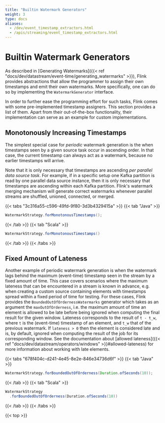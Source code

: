 ```yaml
---
title: "Builtin Watermark Generators"
weight: 3
type: docs
aliases:
  - /dev/event_timestamp_extractors.html
  - /apis/streaming/event_timestamp_extractors.html
---
```

<!--
Licensed to the Apache Software Foundation (ASF) under one
or more contributor license agreements.  See the NOTICE file
distributed with this work for additional information
regarding copyright ownership.  The ASF licenses this file
to you under the Apache License, Version 2.0 (the
"License"); you may not use this file except in compliance
with the License.  You may obtain a copy of the License at

  http://www.apache.org/licenses/LICENSE-2.0

Unless required by applicable law or agreed to in writing,
software distributed under the License is distributed on an
"AS IS" BASIS, WITHOUT WARRANTIES OR CONDITIONS OF ANY
KIND, either express or implied.  See the License for the
specific language governing permissions and limitations
under the License.
-->

# Builtin Watermark Generators

As described in [Generating Watermarks]({{< ref "docs/dev/datastream/event-time/generating_watermarks" >}}), Flink provides abstractions that
allow the programmer to assign their own timestamps and emit their own
watermarks. More specifically, one can do so by implementing the
`WatermarkGenerator` interface.

In order to further ease the programming effort for such tasks, Flink comes
with some pre-implemented timestamp assigners.  This section provides a list of
them. Apart from their out-of-the-box functionality, their implementation can
serve as an example for custom implementations.

## Monotonously Increasing Timestamps

The simplest special case for *periodic* watermark generation is the when
timestamps seen by a given source task occur in ascending order. In that case,
the current timestamp can always act as a watermark, because no earlier
timestamps will arrive.

Note that it is only necessary that timestamps are ascending *per parallel data
source task*. For example, if in a specific setup one Kafka partition is read
by one parallel data source instance, then it is only necessary that timestamps
are ascending within each Kafka partition. Flink's watermark merging mechanism
will generate correct watermarks whenever parallel streams are shuffled,
unioned, connected, or merged.

{{< tabs "3c316a55-c596-49fd-9f80-3d3b4329415a" >}}
{{< tab "Java" >}}
```java
WatermarkStrategy.forMonotonousTimestamps();
```
{{< /tab >}}
{{< tab "Scala" >}}
```scala
WatermarkStrategy.forMonotonousTimestamps()
```
{{< /tab >}}
{{< /tabs >}}

## Fixed Amount of Lateness

Another example of periodic watermark generation is when the watermark lags
behind the maximum (event-time) timestamp seen in the stream by a fixed amount
of time. This case covers scenarios where the maximum lateness that can be
encountered in a stream is known in advance, e.g. when creating a custom source
containing elements with timestamps spread within a fixed period of time for
testing. For these cases, Flink provides the `BoundedOutOfOrdernessWatermarks`
generator which takes as an argument the `maxOutOfOrderness`, i.e. the maximum
amount of time an element is allowed to be late before being ignored when
computing the final result for the given window. Lateness corresponds to the
result of `t - t_w`, where `t` is the (event-time) timestamp of an element, and
`t_w` that of the previous watermark.  If `lateness > 0` then the element is
considered late and is, by default, ignored when computing the result of the
job for its corresponding window. See the documentation about [allowed
lateness]({{< ref "docs/dev/datastream/operators/windows" >}}#allowed-lateness) for more information
about working with late elements.

{{< tabs "678f404c-d241-4e45-8e2e-846e34736d6f" >}}
{{< tab "Java" >}}
```java
WatermarkStrategy.forBoundedOutOfOrderness(Duration.ofSeconds(10));
```
{{< /tab >}}
{{< tab "Scala" >}}
```scala
WatermarkStrategy
  .forBoundedOutOfOrderness(Duration.ofSeconds(10))
```
{{< /tab >}}
{{< /tabs >}}

{{< top >}}
